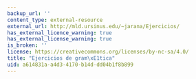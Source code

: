 ```yaml
---
backup_url: ''
content_type: external-resource
external_url: http://mld.ursinus.edu/~jarana/Ejercicios/
has_external_licence_warning: true
has_external_license_warning: true
is_broken: ''
license: https://creativecommons.org/licenses/by-nc-sa/4.0/
title: "Ejercicios de gram\xE1tica"
uid: a614831a-a4d3-4170-b14d-dd04b1f8b899
---
```

